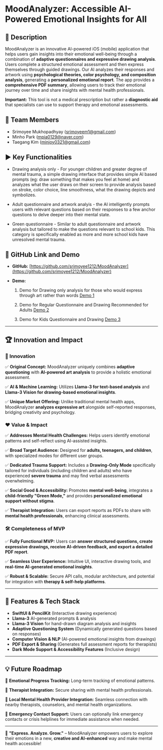 # MoodAnalyzer: Accessible AI-Powered Emotional Insights for All

## 📝 Description

MoodAnalyzer is an innovative AI-powered iOS (mobile) application that helps users gain insights into their emotional well-being through a combination of **adaptive questionnaires and expressive drawing analysis**. Users complete a structured emotional assessment and then express themselves through guided drawings. Our AI analyzes their responses and artwork using **psychological theories, color psychology, and composition analysis**, generating a **personalized emotional report**. The app provides a **comprehensive PDF summary**, allowing users to track their emotional journey over time and share insights with mental health professionals.

**Important:** This tool is not a medical prescription but rather a **diagnostic aid** that specialists can use to support therapy and emotional assessments.

## 👥 Team Members

- Srimoyee Mukhopadhyay ([srimoyeem1@gmail.com](mailto:srimoyeem1@gmail.com))
- Minho Park ([mpia0129@naver.com](mailto:mpia0129@naver.com))
- Taegang Kim ([minjoy0321@gmail.com](mailto:minjoy0321@gmail.com))

## ▶️ Key Functionalities

- Drawing analysis only - For younger children and greater degree of mental trauma, a simple drawing interface that provides simple AI based prompts (eg: draw something that makes you feel at home) and analyzes what the user draws on their screen to provide analysis based on stroke, color choice, line smoothness, what the drawing depicts and symbolizes.

- Adult questionnaire and artwork analyis - the AI intelligently prompts users with relevant questions based on their responses to a few anchor questions to delve deeper into their mental state.

- Green questionnaire - Similar to adult questionnaire and artwork analysis but tailored to make the questions relevant to school kids. This category is specifically enabled as more and more school kids have unresolved mental trauma.

## 🔗 GitHub Link and Demo

- **GitHub:** [https://github.com/srimoyee1212/MoodAnalyzer](https://github.com/srimoyee1212/MoodAnalyzer)
- **Demo:**

  1. Demo for Drawing only analysis for those who would express through art rather than words [Demo 1](https://drive.google.com/file/d/1IXE-Cb0ehQvPAkUqU3sjYfE6hUNm0WaW/view?usp=sharing)

  2. Demo for Regular Questionnaire and Drawing Recommended for Adults [Demo 2](https://drive.google.com/file/d/1-O71uGBNTHkQtAgonZPOVtC_DQ4RmBId/view?usp=sharing)

  3. Demo for Kids Questionnaire and Drawing [Demo 3](https://drive.google.com/file/d/1MuS75Mdh2IPZgF41hM_Xi7nVVLfbkYT2/view?usp=sharing)

---

## 🏆 Innovation and Impact

### 🎨 Innovation

✅ **Original Concept:** MoodAnalyzer uniquely combines **adaptive questioning** with **AI-powered art analysis** to provide a holistic emotional assessment.

✅ **AI & Machine Learning:** Utilizes **Llama-3 for text-based analysis** and **Llama-3 Vision for drawing-based emotional insights**.

✅ **Unique Market Offering:** Unlike traditional mental health apps, MoodAnalyzer **analyzes expressive art** alongside self-reported responses, bridging creativity and psychology.

### ❤️ Value & Impact

✅ **Addresses Mental Health Challenges:** Helps users identify emotional patterns and self-reflect using AI-assisted insights.

✅ **Broad Target Audience:** Designed for **adults, teenagers, and children**, with specialized modes for different user groups.

✅ **Dedicated Trauma Support:** Includes a **Drawing-Only Mode** specifically tailored for individuals (including children and adults) who have experienced **severe trauma** and may find verbal assessments overwhelming.

✅ **Social Good & Accessibility:** Promotes **mental well-being**, integrates a **child-friendly "Green Mode,"** and provides **personalized emotional support without stigma**.

✅ **Therapist Integration:** Users can export reports as PDFs to share with **mental health professionals**, enhancing clinical assessments.

### 🛠 Completeness of MVP

✅ **Fully Functional MVP:** Users can **answer structured questions, create expressive drawings, receive AI-driven feedback, and export a detailed PDF report**.

✅ **Seamless User Experience:** Intuitive UI, interactive drawing tools, and **real-time AI-generated emotional insights**.

✅ **Robust & Scalable:** Secure API calls, modular architecture, and potential for integration with **therapy & self-help platforms**.

---

## 🚀 Features & Tech Stack

- **SwiftUI & PencilKit** (Interactive drawing experience)
- **Llama-3** AI-generated prompts & analysis
- **Llama-3 Vision** for hand-drawn diagram analysis and insights
- **Adaptive Questioning System** (Dynamically generated questions based on responses)
- **Computer Vision & NLP** (AI-powered emotional insights from drawings)
- **PDF Export & Sharing** (Generates full assessment reports for therapists)
- **Dark Mode Support & Accessibility Features** (Inclusive design)

---

## 💡 Future Roadmap

🔹 **Emotional Progress Tracking:** Long-term tracking of emotional patterns.

🔹 **Therapist Integration:** Secure sharing with mental health professionals.

🔹 **Local Mental Health Provider Integration:** Seamless connection with nearby therapists, counselors, and mental health organizations.

🔹 **Emergency Contact Support:** Users can optionally link emergency contacts or crisis helplines for immediate assistance when needed.

---

🎨 **"Express. Analyze. Grow."** – MoodAnalyzer empowers users to explore their emotions in a new, **creative and AI-enhanced** way and make mental health accessible!


